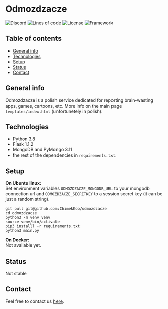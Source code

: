 # Odmozdzacze
![Discord](https://img.shields.io/discord/788341540438933554?color=%237289DA&label=discord&logo=discord&logoColor=%23ffffff)
![Lines of code](https://img.shields.io/tokei/lines/github/odmozdzacze/odmozdzacze)
![License](https://img.shields.io/github/license/odmozdzacze/odmozdzacze)
![Framework](https://img.shields.io/badge/built_with-flask-informational)

## Table of contents
  - [General info](#general-info)
  - [Technologies](#technologies)
  - [Setup](#setup)
  - [Status](#status)
  - [Contact](#contact)

## General info
Odmozdzacze is a polish service dedicated for reporting brain-wasting apps, games, cartoons, etc.
More info on the main page `templates/index.html` (unfortunetely in polish).

## Technologies
- Python 3.8
- Flask 1.1.2
- MongoDB and PyMongo 3.11  
- the rest of the dependencies in `requirements.txt`.
  
## Setup
**On Ubuntu linux:**  
Set environment variables `ODMOZDZACZE_MONGODB_URL` to your mongodb connection url and `ODMOZDZACZE_SECRETKEY` to a session secret key (it can be just a random string).
```
git pull git@github.com:ChimekKoo/odmozdzacze
cd odmozdzacze
python3 -m venv venv
source venv/bin/activate
pip3 installl -r requirements.txt
python3 main.py
```
**On Docker:**  
Not available yet.

## Status
Not stable

## Contact
Feel free to contact us [here](https://docs.google.com/forms/d/e/1FAIpQLSclAWhzF7YhCIZqWfmHAMA1Y-f6VHzqV2qb75RPhDT4m2ubVQ/viewform?usp=sf_link).
